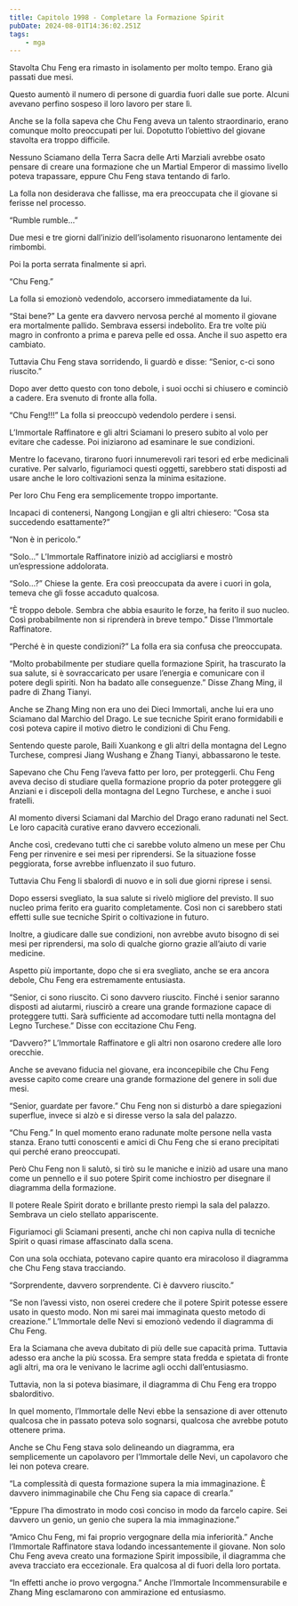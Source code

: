 ```yaml
---
title: Capitolo 1998 - Completare la Formazione Spirit
pubDate: 2024-08-01T14:36:02.251Z
tags:
    - mga
---
```



Stavolta Chu Feng era rimasto in isolamento per molto tempo. Erano già passati due mesi.

Questo aumentò il numero di persone di guardia fuori dalle sue porte. Alcuni avevano perfino sospeso il loro lavoro per stare lì.

Anche se la folla sapeva che Chu Feng aveva un talento straordinario, erano comunque molto preoccupati per lui. Dopotutto l’obiettivo del giovane stavolta era troppo difficile.

Nessuno Sciamano della Terra Sacra delle Arti Marziali avrebbe osato pensare di creare una formazione che un Martial Emperor di massimo livello poteva trapassare, eppure Chu Feng stava tentando di farlo.

La folla non desiderava che fallisse, ma era preoccupata che il giovane si ferisse nel processo.

“Rumble rumble…”

Due mesi e tre giorni dall’inizio dell’isolamento risuonarono lentamente dei rimbombi.

Poi la porta serrata finalmente si aprì.

“Chu Feng.”

La folla si emozionò vedendolo, accorsero immediatamente da lui.

“Stai bene?” La gente era davvero nervosa perché al momento il giovane era mortalmente pallido. Sembrava essersi indebolito. Era tre volte più magro in confronto a prima e pareva pelle ed ossa. Anche il suo aspetto era cambiato.

Tuttavia Chu Feng stava sorridendo, li guardò e disse: “Senior, c-ci sono riuscito.”

Dopo aver detto questo con tono debole, i suoi occhi si chiusero e cominciò a cadere. Era svenuto di fronte alla folla.

“Chu Feng!!!” La folla si preoccupò vedendolo perdere i sensi.

L’Immortale Raffinatore e gli altri Sciamani lo presero subito al volo per evitare che cadesse. Poi iniziarono ad esaminare le sue condizioni.

Mentre lo facevano, tirarono fuori innumerevoli rari tesori ed erbe medicinali curative. Per salvarlo, figuriamoci questi oggetti, sarebbero stati disposti ad usare anche le loro coltivazioni senza la minima esitazione.

Per loro Chu Feng era semplicemente troppo importante.

Incapaci di contenersi, Nangong Longjian e gli altri chiesero: “Cosa sta succedendo esattamente?”

“Non è in pericolo.”

“Solo…” L’Immortale Raffinatore iniziò ad accigliarsi e mostrò un’espressione addolorata.

“Solo…?” Chiese la gente. Era così preoccupata da avere i cuori in gola, temeva che gli fosse accaduto qualcosa.

“È troppo debole. Sembra che abbia esaurito le forze, ha ferito il suo nucleo. Così probabilmente non si riprenderà in breve tempo.” Disse l’Immortale Raffinatore.

“Perché è in queste condizioni?” La folla era sia confusa che preoccupata.

“Molto probabilmente per studiare quella formazione Spirit, ha trascurato la sua salute, si è sovraccaricato per usare l’energia e comunicare con il potere degli spiriti. Non ha badato alle conseguenze.” Disse Zhang Ming, il padre di Zhang Tianyi.

Anche se Zhang Ming non era uno dei Dieci Immortali, anche lui era uno Sciamano dal Marchio del Drago. Le sue tecniche Spirit erano formidabili e così poteva capire il motivo dietro le condizioni di Chu Feng.

Sentendo queste parole, Baili Xuankong e gli altri della montagna del Legno Turchese, compresi Jiang Wushang e Zhang Tianyi, abbassarono le teste.

Sapevano che Chu Feng l’aveva fatto per loro, per proteggerli. Chu Feng aveva deciso di studiare quella formazione proprio da poter proteggere gli Anziani e i discepoli della montagna del Legno Turchese, e anche i suoi fratelli.

Al momento diversi Sciamani dal Marchio del Drago erano radunati nel Sect. Le loro capacità curative erano davvero eccezionali.

Anche così, credevano tutti che ci sarebbe voluto almeno un mese per Chu Feng per rinvenire e sei mesi per riprendersi. Se la situazione fosse peggiorata, forse avrebbe influenzato il suo futuro.

Tuttavia Chu Feng li sbalordì di nuovo e in soli due giorni riprese i sensi.

Dopo essersi svegliato, la sua salute si rivelò migliore del previsto. Il suo nucleo prima ferito era guarito completamente. Così non ci sarebbero stati effetti sulle sue tecniche Spirit o coltivazione in futuro.

Inoltre, a giudicare dalle sue condizioni, non avrebbe avuto bisogno di sei mesi per riprendersi, ma solo di qualche giorno grazie all’aiuto di varie medicine.

Aspetto più importante, dopo che si era svegliato, anche se era ancora debole, Chu Feng era estremamente entusiasta.

“Senior, ci sono riuscito. Ci sono davvero riuscito. Finché i senior saranno disposti ad aiutarmi, riuscirò a creare una grande formazione capace di proteggere tutti. Sarà sufficiente ad accomodare tutti nella montagna del Legno Turchese.” Disse con eccitazione Chu Feng.

“Davvero?” L’Immortale Raffinatore e gli altri non osarono credere alle loro orecchie.

Anche se avevano fiducia nel giovane, era inconcepibile che Chu Feng avesse capito come creare una grande formazione del genere in soli due mesi.

“Senior, guardate per favore.” Chu Feng non si disturbò a dare spiegazioni superflue, invece si alzò e si diresse verso la sala del palazzo.

“Chu Feng.” In quel momento erano radunate molte persone nella vasta stanza. Erano tutti conoscenti e amici di Chu Feng che si erano precipitati qui perché erano preoccupati.

Però Chu Feng non li salutò, si tirò su le maniche e iniziò ad usare una mano come un pennello e il suo potere Spirit come inchiostro per disegnare il diagramma della formazione.

Il potere Reale Spirit dorato e brillante presto riempì la sala del palazzo. Sembrava un cielo stellato appariscente.

Figuriamoci gli Sciamani presenti, anche chi non capiva nulla di tecniche Spirit o quasi rimase affascinato dalla scena.

Con una sola occhiata, potevano capire quanto era miracoloso il diagramma che Chu Feng stava tracciando.

“Sorprendente, davvero sorprendente. Ci è davvero riuscito.”

“Se non l’avessi visto, non oserei credere che il potere Spirit potesse essere usato in questo modo. Non mi sarei mai immaginata questo metodo di creazione.” L’Immortale delle Nevi si emozionò vedendo il diagramma di Chu Feng.

Era la Sciamana che aveva dubitato di più delle sue capacità prima. Tuttavia adesso era anche la più scossa. Era sempre stata fredda e spietata di fronte agli altri, ma ora le venivano le lacrime agli occhi dall’entusiasmo.

Tuttavia, non la si poteva biasimare, il diagramma di Chu Feng era troppo sbalorditivo.

In quel momento, l’Immortale delle Nevi ebbe la sensazione di aver ottenuto qualcosa che in passato poteva solo sognarsi, qualcosa che avrebbe potuto ottenere prima.

Anche se Chu Feng stava solo delineando un diagramma, era semplicemente un capolavoro per l’Immortale delle Nevi, un capolavoro che lei non poteva creare.

“La complessità di questa formazione supera la mia immaginazione. È davvero inimmaginabile che Chu Feng sia capace di crearla.”

“Eppure l’ha dimostrato in modo così conciso in modo da farcelo capire. Sei davvero un genio, un genio che supera la mia immaginazione.”

“Amico Chu Feng, mi fai proprio vergognare della mia inferiorità.” Anche l’Immortale Raffinatore stava lodando incessantemente il giovane. Non solo Chu Feng aveva creato una formazione Spirit impossibile, il diagramma che aveva tracciato era eccezionale. Era qualcosa al di fuori della loro portata.

“In effetti anche io provo vergogna.” Anche l’Immortale Incommensurabile e Zhang Ming esclamarono con ammirazione ed entusiasmo.




